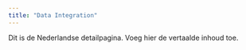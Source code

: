 ```yaml
---
title: "Data Integration"
---
```


Dit is de Nederlandse detailpagina. Voeg hier de vertaalde inhoud toe.
